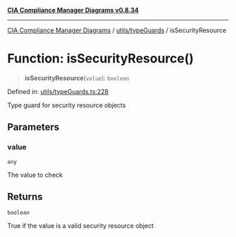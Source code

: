 [**CIA Compliance Manager Diagrams v0.8.34**](../../../README.md)

***

[CIA Compliance Manager Diagrams](../../../modules.md) / [utils/typeGuards](../README.md) / isSecurityResource

# Function: isSecurityResource()

> **isSecurityResource**(`value`): `boolean`

Defined in: [utils/typeGuards.ts:228](https://github.com/Hack23/cia-compliance-manager/blob/a33140701dae02a85d2f0d957645dda4d2c4da41/src/utils/typeGuards.ts#L228)

Type guard for security resource objects

## Parameters

### value

`any`

The value to check

## Returns

`boolean`

True if the value is a valid security resource object
